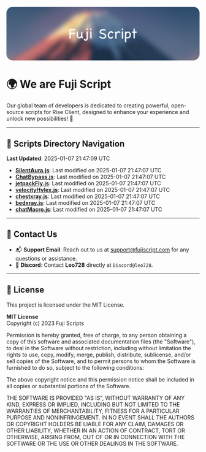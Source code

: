 ![Banner](.github/b.webp)

# 🌍 **We are Fuji Script**

Our global team of developers is dedicated to creating powerful, open-source scripts for Rise Client, designed to enhance your experience and unlock new possibilities! 🌟

---
<!-- SCRIPTS_NAVIGATION_START -->
## 📂 **Scripts Directory Navigation**

**Last Updated**: 2025-01-07 21:47:09 UTC

- **[SilentAura.js](scripts/SilentAura.js)**: Last modified on 2025-01-07 21:47:07 UTC
- **[ChatBypass.js](scripts/ChatBypass.js)**: Last modified on 2025-01-07 21:47:07 UTC
- **[jetpackFly.js](scripts/jetpackFly.js)**: Last modified on 2025-01-07 21:47:07 UTC
- **[velocityHylex.js](scripts/velocityHylex.js)**: Last modified on 2025-01-07 21:47:07 UTC
- **[chestxray.js](scripts/chestxray.js)**: Last modified on 2025-01-07 21:47:07 UTC
- **[bedxray.js](scripts/bedxray.js)**: Last modified on 2025-01-07 21:47:07 UTC
- **[chatMacro.js](scripts/chatMacro.js)**: Last modified on 2025-01-07 21:47:07 UTC

<!-- SCRIPTS_NAVIGATION_END -->

---

## 💬 **Contact Us**  
- 📬 **Support Email**: Reach out to us at [support@fujiscript.com](mailto:support@fujiscript.com) for any questions or assistance.  
- 💬 **Discord**: Contact **Leo728** directly at `Discord@leo728`.

---

## 📜 **License**

This project is licensed under the MIT License.  

**MIT License**  
Copyright (c) 2023 Fuji Scripts  

Permission is hereby granted, free of charge, to any person obtaining a copy of this software and associated documentation files (the "Software"), to deal in the Software without restriction, including without limitation the rights to use, copy, modify, merge, publish, distribute, sublicense, and/or sell copies of the Software, and to permit persons to whom the Software is furnished to do so, subject to the following conditions:  

The above copyright notice and this permission notice shall be included in all copies or substantial portions of the Software.  

THE SOFTWARE IS PROVIDED "AS IS", WITHOUT WARRANTY OF ANY KIND, EXPRESS OR IMPLIED, INCLUDING BUT NOT LIMITED TO THE WARRANTIES OF MERCHANTABILITY, FITNESS FOR A PARTICULAR PURPOSE AND NONINFRINGEMENT. IN NO EVENT SHALL THE AUTHORS OR COPYRIGHT HOLDERS BE LIABLE FOR ANY CLAIM, DAMAGES OR OTHER LIABILITY, WHETHER IN AN ACTION OF CONTRACT, TORT OR OTHERWISE, ARISING FROM, OUT OF OR IN CONNECTION WITH THE SOFTWARE OR THE USE OR OTHER DEALINGS IN THE SOFTWARE.  
